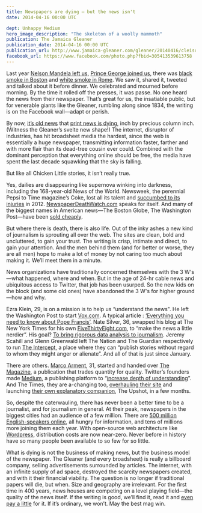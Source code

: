 ```yaml
---
title: Newspapers are dying — but the news isn't
date: 2014-04-16 00:00 UTC

dept: Unhappy Medium
hero_image_description: "The skeleton of a woolly mammoth"
publication: The Jamaica Gleaner
publication_date: 2014-04-16 00:00 UTC
publication_url: http://www.jamaica-gleaner.com/gleaner/20140416/cleisure/cleisure2.html
facebook_url: https://www.facebook.com/photo.php?fbid=305413539613758
---
```


Last year [Nelson Mandela left us][1], [Prince George joined us][2], there was
[black smoke in Boston][3] and [white smoke in Rome][4]. We saw it, shared it,
tweeted and talked about it before dinner. We celebrated and mourned before
morning. By the time it rolled off the presses, it was passe. No one heard the
news from their newspaper. That’s great for us, the insatiable public, but for
venerable giants like the Gleaner, rumbling along since 1834, the writing is on
the Facebook wall—adapt or perish.

By now, [it’s old news][5] that [print news is dying][6], inch by precious
column inch. (Witness the Gleaner’s svelte new shape!) The internet, disruptor
of industries, has hit broadsheet media the hardest, since the web is
essentially a huge newspaper, transmitting information faster, farther and with
more flair than its dead-tree cousin ever could. Combined with the dominant
perception that everything online should be free, the media have spent the last
decade squawking that the sky is falling.

But like all Chicken Little stories, it isn’t really true.

Yes, dailies are disappearing like supernova winking into darkness, including
the 168-year-old News of the World. Newsweek, the perennial Pepsi to Time
magazine’s Coke, lost all its talent and [succumbed to its injuries][7] in 2012.
[NewspaperDeathWatch.com][8] speaks for itself. And many of the biggest names in
American news—The Boston Globe, The Washington Post—have been [sold cheaply][9].

But where there is death, there is also life. Out of the inky ashes a new kind
of journalism is sprouting all over the web. The sites are clean, bold and
uncluttered, to gain your trust. The writing is crisp, intimate and direct, to
gain your attention. And the men behind them (and for better or worse, they are
all men) hope to make a lot of money by not caring too much about making it.
We’ll meet them in a minute.

News organizations have traditionally concerned themselves with the 3 W's—what
happened, where and when. But in the age of 24-hr cable news and ubiquitous
access to Twitter, that job has been usurped. So the new kids on the block (and
some old ones) have abandoned the 3 W's for higher ground—how and why.

Ezra Klein, 29, is on a mission is to help us “understand the news". He left the
Washington Post to start [Vox.com][10]. A typical article : [‘Everything you
need to know about Pope Francis’][11]. Nate Silver, 36, swapped his blog at The
New York Times for his own [FiveThirtyEight.com][12], to “make the news a little
nerdier”. His goal? [To bring rigorous data analysis to journalism][13]. Jeremy
Scahill and Glenn Greenwald left The Nation and The Guardian respectively to run
[The Intercept][14], a place where they can “publish stories without regard to
whom they might anger or alienate”. And all of that is just since January.

There are others. [Marco Arment][15], 31, started and handed over [The
Magazine][16], a publication that trades quantity for quality. Twitter’s
founders made [Medium][17], a publishing platform to “[increase depth of
understanding][18]”. And The Times, they are a-changing too, [overhauling their
site][19] and launching [their own explanatory companion][20], The Upshot, in a
few months.

So, despite the caterwauling, there has never been a better time to be a
journalist, and for journalism in general. At their peak, newspapers in the
biggest cities had an audience of a few million. There are [500 million
English-speakers online][21], all hungry for information, and tens of millions
more joining them each year. With open-source web architecture like
[Wordpress][22], distribution costs are now near-zero. Never before in history
have so many people been available to so few for so little.

What is dying is not the business of making news, but the business model of the
newspaper. The Gleaner (and every broadsheet) is really a billboard company,
selling advertisements surrounded by articles. The internet, with an infinite
supply of ad space, destroyed the scarcity newspapers created, and with it their
financial viability. The question is no longer if traditional papers will die,
but when. Size and geography are irrelevant. For the first time in 400 years,
news houses are competing on a level playing field—the quality of the news
itself. If the writing is good, we’ll find it, read it and [even pay a
little][23] for it. If it’s ordinary, we won’t. May the best mag win.

[1]: http://jamaica-gleaner.com/gleaner/20131206/lead/lead1.html
[2]: http://jamaica-gleaner.com/gleaner/20130723/lead/lead2.html
[3]: http://jamaica-gleaner.com/gleaner/20130416/lead/lead4.html
[4]: http://jamaica-gleaner.com/gleaner/20130314/news/news1.html
[5]: http://www.americanthinker.com/2012/09/why_newspapers_are_dying.html
[6]: http://stratechery.com/2014/stages-newspapers-decline/
[7]: http://theweek.com/article/index/232260/newsweeks-anti-obama-cover-story-has-the-magazine-lost-all-credibility
[8]: http://newspaperdeathwatch.com/
[9]: http://www.washingtonpost.com/politics/recent-newspaper-sales/2013/08/05/d170b4ea-fe36-11e2-9711-3708310f6f4d_graphic.html
[10]: http://www.vox.com/
[11]: http://www.vox.com/cards/who-is-pope-francis
[12]: http://fivethirtyeight.com/
[13]: http://fivethirtyeight.com/features/what-the-fox-knows/
[14]: https://firstlook.org/theintercept/
[15]: http://www.marco.org/2013/05/29/sold-the-magazine
[16]: http://the-magazine.org/
[17]: https://medium.com/
[18]: https://medium.com/about/9e53ca408c48
[19]: http://www.nytimes.com/redesign/
[20]: https://www.facebook.com/notes/david-leonhardt/how-the-upshot-will-help-navigate-the-news/372468006226922
[21]: http://www.thecultureist.com/2013/05/09/how-many-people-use-the-internet-more-than-2-billion-infographic/
[22]: https://wordpress.org/
[23]: http://www.cjr.org/the_audit/the_nyts_150_million-a-year_pa.php
